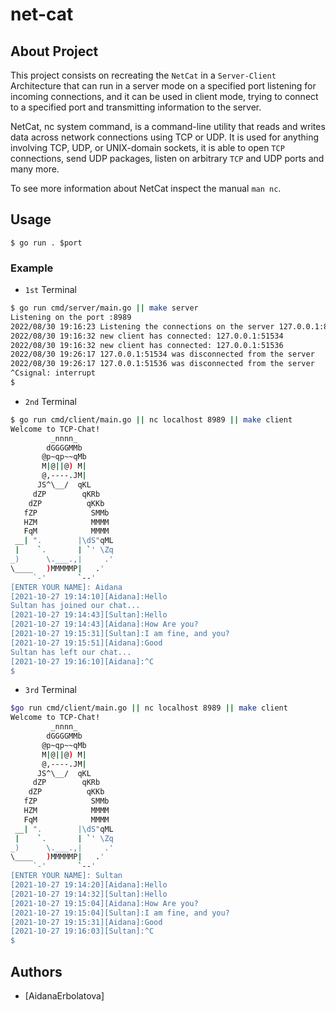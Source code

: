 # net-cat
## About Project
This project consists on recreating the `NetCat` in a `Server-Client` Architecture that can run in a server mode on a specified port listening for incoming connections, and it can be used in client mode, trying to connect to a specified port and transmitting information to the server.

NetCat, nc system command, is a command-line utility that reads and writes data across network connections using TCP or UDP. It is used for anything involving TCP, UDP, or UNIX-domain sockets, it is able to open `TCP` connections, send UDP packages, listen on arbitrary `TCP` and UDP ports and many more.

To see more information about NetCat inspect the manual `man nc`.
## Usage
```
$ go run . $port 
```
### Example
- `1st` Terminal
```bash
$ go run cmd/server/main.go || make server
Listening on the port :8989
2022/08/30 19:16:23 Listening the connections on the server 127.0.0.1:8989
2022/08/30 19:16:32 new client has connected: 127.0.0.1:51534
2022/08/30 19:16:32 new client has connected: 127.0.0.1:51536
2022/08/30 19:26:17 127.0.0.1:51534 was disconnected from the server
2022/08/30 19:26:17 127.0.0.1:51536 was disconnected from the server
^Csignal: interrupt
$ 
```
- `2nd` Terminal
```bash
$ go run cmd/client/main.go || nc localhost 8989 || make client
Welcome to TCP-Chat!
         _nnnn_
        dGGGGMMb
       @p~qp~~qMb
       M|@||@) M|
       @,----.JM|
      JS^\__/  qKL
     dZP        qKRb
    dZP          qKKb
   fZP            SMMb
   HZM            MMMM
   FqM            MMMM
 __| ".        |\dS"qML
 |    `.       | `' \Zq
_)      \.___.,|     .'
\____   )MMMMMP|   .'
     `-'       `--'
[ENTER YOUR NAME]: Aidana
[2021-10-27 19:14:10][Aidana]:Hello 
Sultan has joined our chat...
[2021-10-27 19:14:43][Sultan]:Hello
[2021-10-27 19:14:43][Aidana]:How Are you?
[2021-10-27 19:15:31][Sultan]:I am fine, and you?
[2021-10-27 19:15:51][Aidana]:Good
Sultan has left our chat...
[2021-10-27 19:16:10][Aidana]:^C
$ 
```
- `3rd` Terminal
```bash
$go run cmd/client/main.go || nc localhost 8989 || make client
Welcome to TCP-Chat!
         _nnnn_
        dGGGGMMb
       @p~qp~~qMb
       M|@||@) M|
       @,----.JM|
      JS^\__/  qKL
     dZP        qKRb
    dZP          qKKb
   fZP            SMMb
   HZM            MMMM
   FqM            MMMM
 __| ".        |\dS"qML
 |    `.       | `' \Zq
_)      \.___.,|     .'
\____   )MMMMMP|   .'
     `-'       `--'
[ENTER YOUR NAME]: Sultan
[2021-10-27 19:14:20][Aidana]:Hello
[2021-10-27 19:14:32][Sultan]:Hello
[2021-10-27 19:15:04][Aidana]:How Are you?
[2021-10-27 19:15:04][Sultan]:I am fine, and you?
[2021-10-27 19:15:31][Aidana]:Good
[2021-10-27 19:16:03][Sultan]:^C
$ 
```
## Authors
- [AidanaErbolatova]